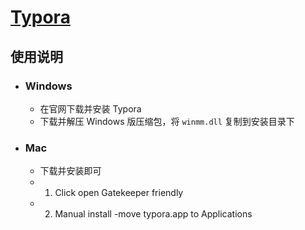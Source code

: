 # [Typora](https://typora.io/)

## 使用说明

- ### Windows

  - 在官网下载并安装 Typora
  - 下载并解压 Windows 版压缩包，将 `winmm.dll` 复制到安装目录下

- ### Mac

  - 下载并安装即可
  - 1. Click open Gatekeeper friendly
  - 2. Manual install -move typora.app to Applications
